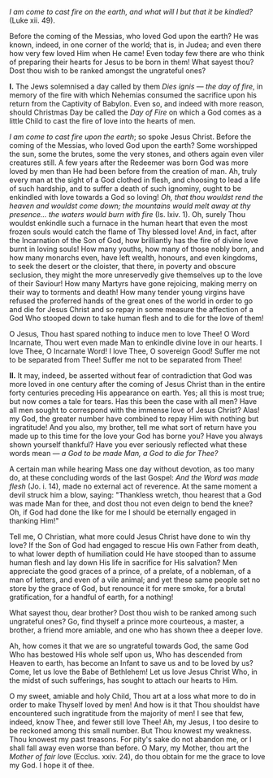 
*I am come to cast fire on the earth, and what will I but that it be kindled?* (Luke xii. 49).

Before the coming of the Messias, who loved God upon the earth? He was known, indeed, in one corner of the world; that is, in Judea; and even there how very few loved Him when He came! Even today few there are who think of preparing their hearts for Jesus to be born in them! What sayest thou? Dost thou wish to be ranked amongst the ungrateful ones?

**I\.** The Jews solemnised a day called by them *Dies ignis — the day of fire*, in memory of the fire with which Nehemias consumed the sacrifice upon his return from the Captivity of Babylon. Even so, and indeed with more reason, should Christmas Day be called the *Day of Fire* on which a God comes as a little Child to cast the fire of love into the hearts of men.

*I am come to cast fire upon the earth*; so spoke Jesus Christ. Before the coming of the Messias, who loved God upon the earth? Some worshipped the sun, some the brutes, some the very stones, and others again even viler creatures still. A few years after the Redeemer was born God was more loved by men than He had been before from the creation of man. Ah, truly every man at the sight of a God clothed in flesh, and choosing to lead a life of such hardship, and to suffer a death of such ignominy, ought to be enkindled with love towards a God so loving! *Oh, that thou wouldst rend the heaven and wouldst come down; the mountains would melt away at thy presence... the waters would burn with fire* (Is. lxiv. 1). Oh, surely Thou wouldst enkindle such a furnace in the human heart that even the most frozen souls would catch the flame of Thy blessed love! And, in fact, after the Incarnation of the Son of God, how brilliantly has the fire of divine love burnt in loving souls! How many youths, how many of those nobly born, and how many monarchs even, have left wealth, honours, and even kingdoms, to seek the desert or the cloister, that there, in poverty and obscure seclusion, they might the more unreservedly give themselves up to the love of their Saviour! How many Martyrs have gone rejoicing, making merry on their way to torments and death! How many tender young virgins have refused the proferred hands of the great ones of the world in order to go and die for Jesus Christ and so repay in some measure the affection of a God Who stooped down to take human flesh and to die for the love of them!

O Jesus, Thou hast spared nothing to induce men to love Thee! O Word Incarnate, Thou wert even made Man to enkindle divine love in our hearts. I love Thee, O Incarnate Word! I love Thee, O sovereign Good! Suffer me not to be separated from Thee! Suffer me not to be separated from Thee!

**II\.** It may, indeed, be asserted without fear of contradiction that God was more loved in one century after the coming of Jesus Christ than in the entire forty centuries preceding His appearance on earth. Yes; all this is most true; but now comes a tale for tears. Has this been the case with all men? Have all men sought to correspond with the immense love of Jesus Christ? Alas! my God, the greater number have combined to repay Him with nothing but ingratitude! And you also, my brother, tell me what sort of return have you made up to this time for the love your God has borne you? Have you always shown yourself thankful? Have you ever seriously reflected what these words mean — *a God to be made Man, a God to die for Thee?*

A certain man while hearing Mass one day without devotion, as too many do, at these concluding words of the last Gospel: *And the Word was made flesh* (Jo. i. 14), made no external act of reverence. At the same moment a devil struck him a blow, saying: \"Thankless wretch, thou hearest that a God was made Man for thee, and dost thou not even deign to bend the knee? Oh, if God had done the like for me I should be eternally engaged in thanking Him!\"

Tell me, O Christian, what more could Jesus Christ have done to win thy love? If the Son of God had engaged to rescue His own Father from death, to what lower depth of humiliation could He have stooped than to assume human flesh and lay down His life in sacrifice for His salvation? Men appreciate the good graces of a prince, of a prelate, of a nobleman, of a man of letters, and even of a vile animal; and yet these same people set no store by the grace of God, but renounce it for mere smoke, for a brutal gratification, for a handful of earth, for a nothing!

What sayest thou, dear brother? Dost thou wish to be ranked among such ungrateful ones? Go, find thyself a prince more courteous, a master, a brother, a friend more amiable, and one who has shown thee a deeper love.

Ah, how comes it that we are so ungrateful towards God, the same God Who has bestowed His whole self upon us, Who has descended from Heaven to earth, has become an Infant to save us and to be loved by us? Come, let us love the Babe of Bethlehem! Let us love Jesus Christ Who, in the midst of such sufferings, has sought to attach our hearts to Him.

O my sweet, amiable and holy Child, Thou art at a loss what more to do in order to make Thyself loved by men! And how is it that Thou shouldst have encountered such ingratitude from the majority of men! I see that few, indeed, know Thee, and fewer still love Thee! Ah, my Jesus, I too desire to be reckoned among this small number. But Thou knowest my weakness. Thou knowest my past treasons. For pity\'s sake do not abandon me, or I shall fall away even worse than before. O Mary, my Mother, thou art the *Mother of fair love* (Ecclus. xxiv. 24), do thou obtain for me the grace to love my God. I hope it of thee.

